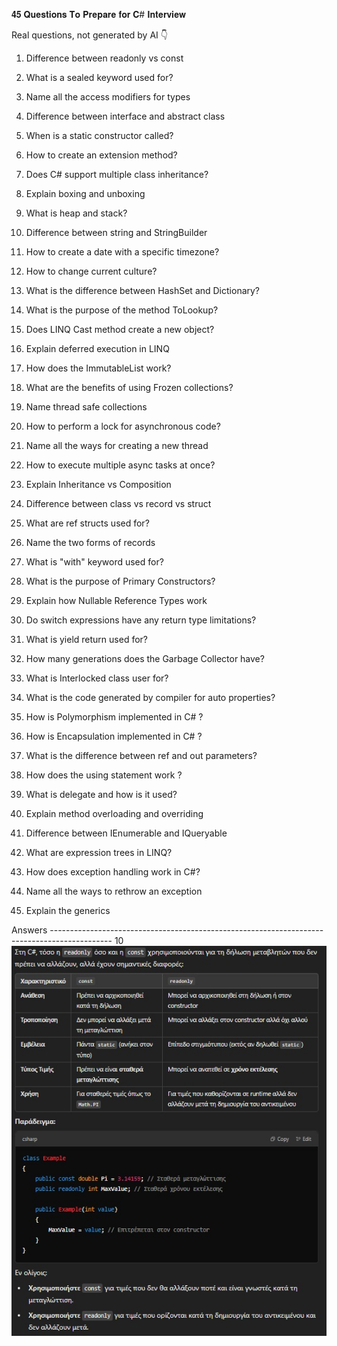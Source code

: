 𝟒𝟓 𝐐𝐮𝐞𝐬𝐭𝐢𝐨𝐧𝐬 𝐓𝐨 𝐏𝐫𝐞𝐩𝐚𝐫𝐞 𝐟𝐨𝐫 𝐂# 𝐈𝐧𝐭𝐞𝐫𝐯𝐢𝐞𝐰

Real questions, not generated by AI 👇 

1. Difference between readonly vs const

2. What is a sealed keyword used for?

3. Name all the access modifiers for types

4. Difference between interface and abstract class

5. When is a static constructor called?

6. How to create an extension method?

7. Does C# support multiple class inheritance?

8. Explain boxing and unboxing

9. What is heap and stack?

10. Difference between string and StringBuilder

11. How to create a date with a specific timezone?

12. How to change current culture?

13. What is the difference between HashSet and Dictionary?

14. What is the purpose of the method ToLookup?

15. Does LINQ Cast<T> method create a new object?

16. Explain deferred execution in LINQ

17. How does the ImmutableList work?

18. What are the benefits of using Frozen collections?

19. Name thread safe collections

20. How to perform a lock for asynchronous code?

21. Name all the ways for creating a new thread

22. How to execute multiple async tasks at once?

23. Explain Inheritance vs Composition

24. Difference between class vs record vs struct

25. What are ref structs used for?

26. Name the two forms of records

27. What is "with" keyword used for?

28. What is the purpose of Primary Constructors?

29. Explain how Nullable Reference Types work

30. Do switch expressions have any return type limitations?

31. What is yield return used for?

32. How many generations does the Garbage Collector have?

33. What is Interlocked class user for?

34. What is the code generated by compiler for auto properties?

35. How is Polymorphism implemented in C# ?

36. How is Encapsulation implemented in C# ?

37. What is the difference between ref and out parameters?

38. How does the using statement work ?

39. What is delegate and how is it used?

40. Explain method overloading and overriding

41. Difference between IEnumerable and IQueryable

42. What are expression trees in LINQ?

43. How does exception handling work in C#?

44. Name all the ways to rethrow an exception

45. Explain the generics

Answers ---------------------------------------------------------------------------------------------
10 ![Screenshot 2024-01-22 101853](https://github.com/giannis-sr/-/blob/f07508b4b22f9ee62fbd6cd2a38a10ffd09e6154/Screenshot_1-2-2025_172347_chatgpt.com.jpeg)

